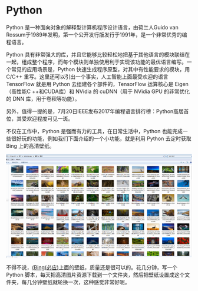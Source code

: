 # Python
Python 是一种面向对象的解释型计算机程序设计语言，由荷兰人Guido van Rossum于1989年发明，第一个公开发行版发行于1991年，是一个非常优秀的编程语言。

Python 具有非常强大的库，并且它能够比较轻松地把基于其他语言的模块联结在一起，组成整个程序，而每个模块则单独使用利于实现该功能的最优语言编写。一个常见的应用场景是，Python 快速生成程序原型，对其中有性能要求的模块，用 C/C++ 重写。这里还可以引出一个事实，人工智能上面最受欢迎的语言 TensorFlow 就是用 Python 去组建各个部件的，TensorFlow 运算核心是 Eigen（高性能C ++和CUDA库）和 NVidia 的 cuDNN（用于 NVidia GPU 的非常优化的 DNN 库，用于卷积等功能）。

另外，值得一提的是，7月20日IEEE发布2017年编程语言排行榜：Python高居首位，其受欢迎程度可见一斑。

不仅在工作中，Python 是强而有力的工具，在日常生活中，Python 也能完成一些很好玩的功能，例如我们下面介绍的一个小功能，就是利用 Python 去定时获取 Bing 上的高清壁纸。

![avatar](https://raw.githubusercontent.com/DeepAIExpert/Articles/master/Article1/python_pic1.PNG)

不得不说，[(Bing(必应)](www.bing.com)上面的壁纸，质量还是很可以的。花几分钟，写一个 Python 脚本，每天把高清图片资源下载到一个文件夹，然后把壁纸设置成这个文件夹，每几分钟壁纸就轮换一次，这种感觉非常好呢。

